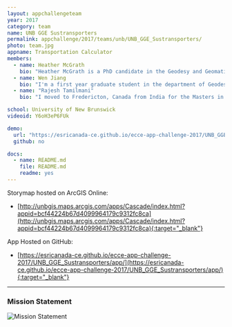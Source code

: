 ```yaml
---
layout: appchallengeteam
year: 2017
category: team
name: UNB GGE Sustransporters
permalink: appchallenge/2017/teams/unb/UNB_GGE_Sustransporters/
photo: team.jpg
appname: Transportation Calculator
members:
  - name: Heather McGrath
    bio: "Heather McGrath is a PhD candidate in the Geodesy and Geomatics Engineering Department at the University of New Brunswick, under the advisement of Dr. Stefanakis and Dr. Nastev. Her research focus is on reducing the gap between existing sophisticated tools for flood risk analysis, and rapid, user-friendly tools to support informed emergency response and mitigation planning whilst leveraging open data."
  - name: Wen Jiang
    bio: "I'm a first year graduate student in the department of Geodesy and Geomatics, University of New Brunswick. Originally from China, I have achieved the master degree in Humanity Geography. Most of the research I have have done is more theoretical and less practical. I had basically no engineering background, but with the enthusiasm of geomatics, I decided to go back to school and start a new journey with geoscience. I’m honored to have this opportunity to participate the ECCE app challenge competition."
  - name: "Rajesh Tamilmani"
    bio: "I moved to Fredericton, Canada from India for the Masters in Geodesy and geomatics Engineering at University of New Brunswick. I was a Systems Engineer at Infosys Limited (an international IT company) for two years before moving to Canada.  I am a resourceful individual with a positive and proactive attitude to take up challenges and diligently work in a team to deliver results. I am passionate about implementing ideas that utilize geo-information and use technology as a medium to generate solutions to broadly relevant problems. My research interests are spatial data infrastructures and web mapping. Previously, I worked as a research intern for two months (June 2013 – July 2013) at Concordia University in the department of geography and urban planning. I did my Bachelor of Engineering in geoinformatics from Anna university, Chennai, India. I was awarded with the GOLD MEDAL for having secured FIRST RANK in B.E., Geoinformatics degree program among the candidates who have graduated based on my academic performance."

school: University of New Brunswick
videoid: Y6oH3eP6FUk

demo:
  url: "https://esricanada-ce.github.io/ecce-app-challenge-2017/UNB_GGE_Sustransporters/app/"
  github: no

docs:
  - name: README.md
    file: README.md
    readme: yes
---
```


Storymap hosted on ArcGIS Online:
- [http://unbgis.maps.arcgis.com/apps/Cascade/index.html?appid=bcf44224b67d4099964179c9312fc8ca](http://unbgis.maps.arcgis.com/apps/Cascade/index.html?appid=bcf44224b67d4099964179c9312fc8ca){:target="_blank"}

App Hosted on GitHub:
- [https://esricanada-ce.github.io/ecce-app-challenge-2017/UNB_GGE_Sustransporters/app/](https://esricanada-ce.github.io/ecce-app-challenge-2017/UNB_GGE_Sustransporters/app/){:target="_blank"}

***

### Mission Statement

![Mission Statement](https://esricanada-ce.github.io/ecce-app-challenge-2017/UNB_GGE_Sustransporters/images/MissionStatement.png "Mission Statement")
